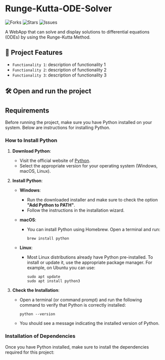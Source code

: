 # Runge-Kutta-ODE-Solver

![Forks](https://img.shields.io/github/forks/DJSixHub/Runge-Kutta-ODE-Solver?style=social)
![Stars](https://img.shields.io/github/stars/DJSixHub/Runge-Kutta-ODE-Solver?style=social)
![Issues](https://img.shields.io/github/issues/DJSixHub/Runge-Kutta-ODE-Solver?style=social)

A WebApp that can solve and display solutions to differential equations (ODEs) by using the Runge-Kutta Method.

## :hammer: Project Features

- `Functionality 1`: description of functionality 1
- `Functionality 2`: description of functionality 2
- `Functionality 3`: description of functionality 3

## 🛠️ Open and run the project

## Requirements

Before running the project, make sure you have Python installed on your system. Below are instructions for installing Python.

### How to Install Python

1. **Download Python**:
   - Visit the official website of [Python](https://www.python.org/downloads/).
   - Select the appropriate version for your operating system (Windows, macOS, Linux).

2. **Install Python**:
   - **Windows**:
     - Run the downloaded installer and make sure to check the option **"Add Python to PATH"**.
     - Follow the instructions in the installation wizard.
   - **macOS**:
     - You can install Python using Homebrew. Open a terminal and run:

       ```
       brew install python
       ```

   - **Linux**:
     - Most Linux distributions already have Python pre-installed. To install or update it, use the appropriate package manager. For example, on Ubuntu you can use:

       ```
       sudo apt update
       sudo apt install python3
       ```

3. **Check the Installation**:
   - Open a terminal (or command prompt) and run the following command to verify that Python is correctly installed:

     ```
     python --version
     ```

   - You should see a message indicating the installed version of Python.

### Installation of Dependencies

Once you have Python installed, make sure to install the dependencies required for this project:
